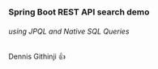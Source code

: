 ### **Spring Boot REST API search demo**

###### *using JPQL and Native SQL Queries*

Dennis Githinji 👍
